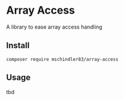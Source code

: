 # Array Access

A library to ease array access handling

## Install
`composer require mschindler83/array-access`

## Usage

tbd